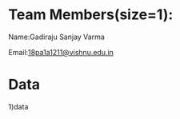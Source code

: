 # Team Members(size=1):
   Name:Gadiraju Sanjay Varma
   
   Email:18pa1a1211@vishnu.edu.in
   
# Data
 1)data
